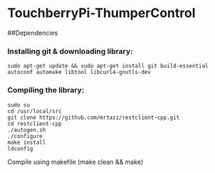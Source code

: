 # TouchberryPi-ThumperControl

##Dependencies

### Installing git & downloading library:
```
sudo apt-get update && sudo apt-get install git build-essential autoconf automake libtool libcurl4-gnutls-dev
```

### Compiling the library:
```
sudo su
cd /usr/local/src
git clone https://github.com/mrtazz/restclient-cpp.git
cd restclient-cpp
./autogen.sh
./configure
make install
ldconfig
```



Compile using makefile (make clean && make)
